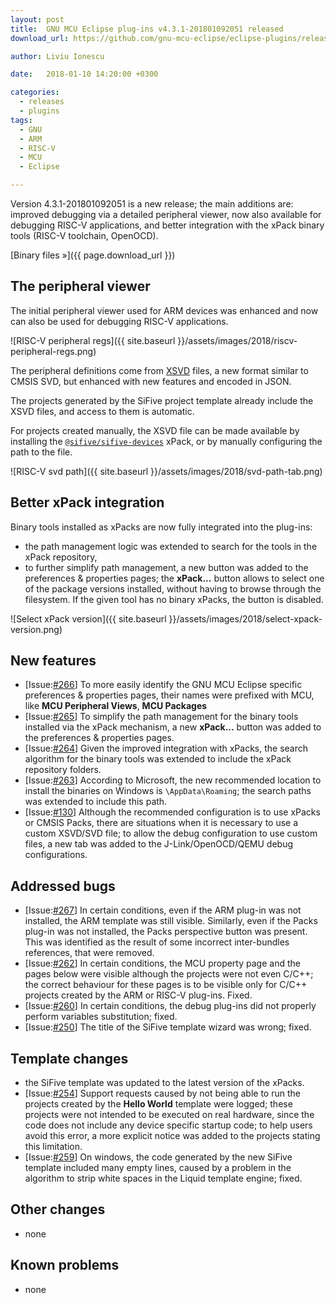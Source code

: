 ```yaml
---
layout: post
title:  GNU MCU Eclipse plug-ins v4.3.1-201801092051 released
download_url: https://github.com/gnu-mcu-eclipse/eclipse-plugins/releases/tag/v4.3.1-201801092051/

author: Liviu Ionescu

date:   2018-01-10 14:20:00 +0300

categories:
  - releases
  - plugins
tags:
  - GNU
  - ARM
  - RISC-V
  - MCU
  - Eclipse

---
```


Version 4.3.1-201801092051 is a new release; the main additions are: improved debugging via a detailed peripheral viewer, now also available for debugging RISC-V applications, and better integration with the xPack binary tools (RISC-V toolchain, OpenOCD).

[Binary files »]({{ page.download_url }})

## The peripheral viewer

The initial peripheral viewer used for ARM devices was enhanced and now can also be used for debugging RISC-V applications.

![RISC-V peripheral regs]({{ site.baseurl }}/assets/images/2018/riscv-peripheral-regs.png)

The peripheral definitions come from [XSVD](https://xpack.github.io/xsvd/files/xsvd-json/) files, a new format similar to CMSIS SVD, but enhanced with new features and encoded in JSON.

The projects generated by the SiFive project template already include the XSVD files, and access to them is automatic.

For projects created manually, the XSVD file can be made available by installing the [`@sifive/sifive-devices`](https://www.npmjs.com/package/@sifive/devices) xPack, or by manually configuring the path to the file.

![RISC-V svd path]({{ site.baseurl }}/assets/images/2018/svd-path-tab.png)

## Better xPack integration

Binary tools installed as xPacks are now fully integrated into the plug-ins:

* the path management logic was extended to search for the tools in the xPack repository, 
* to further simplify path management, a new button was added to the preferences & properties pages; the **xPack...** button allows to select one of the package versions installed, without having to browse through the filesystem. If the given tool has no binary xPacks, the button is disabled.

![Select xPack version]({{ site.baseurl }}/assets/images/2018/select-xpack-version.png)

## New features

* [Issue:[#266](https://github.com/gnu-mcu-eclipse/eclipse-plugins/issues/266)] To more easily identify the GNU MCU Eclipse specific preferences & properties pages, their names were prefixed with MCU, like **MCU Peripheral Views**, **MCU Packages**
* [Issue:[#265](https://github.com/gnu-mcu-eclipse/eclipse-plugins/issues/265)] To simplify the path management for the binary tools installed via the xPack mechanism, a new **xPack...** button was added to the preferences & properties pages.
* [Issue:[#264](https://github.com/gnu-mcu-eclipse/eclipse-plugins/issues/264)] Given the improved integration with xPacks, the search algorithm for the binary tools was extended to include the xPack repository folders.
* [Issue:[#263](https://github.com/gnu-mcu-eclipse/eclipse-plugins/issues/263)] According to Microsoft, the new recommended location to install the binaries on Windows is `\AppData\Roaming`; the search paths was extended to include this path.
* [Issue:[#130](https://github.com/gnu-mcu-eclipse/eclipse-plugins/issues/130)] Although the recommended configuration is to use xPacks or CMSIS Packs, there are situations when it is necessary to use a custom XSVD/SVD file; to allow the debug configuration to use custom files, a new tab was added to the J-Link/OpenOCD/QEMU debug configurations.

## Addressed bugs

* [Issue:[#267](https://github.com/gnu-mcu-eclipse/eclipse-plugins/issues/267)] In certain conditions, even if the ARM plug-in was not installed, the ARM template was still visible. Similarly, even if the Packs plug-in was not installed, the Packs perspective button was present. This was identified as the result of some incorrect inter-bundles references, that were removed.
* [Issue:[#262](https://github.com/gnu-mcu-eclipse/eclipse-plugins/issues/262)] In certain conditions, the MCU property page and the pages below were visible although the projects were not even C/C++; the correct behaviour for these pages is to be visible only for C/C++ projects created by the ARM or RISC-V plug-ins. Fixed.
* [Issue:[#260](https://github.com/gnu-mcu-eclipse/eclipse-plugins/issues/260)] In certain conditions, the debug plug-ins did not properly perform variables substitution; fixed.
* [Issue:[#250](https://github.com/gnu-mcu-eclipse/eclipse-plugins/issues/250)] The title of the SiFive template wizard was wrong; fixed.

## Template changes

* the SiFive template was updated to the latest version of the xPacks.
* [Issue:[#254](https://github.com/gnu-mcu-eclipse/eclipse-plugins/issues/254)] Support requests caused by not being able to run the projects created by the **Hello World** template were logged; these projects were not intended to be executed on real hardware, since the code does not include any device specific startup code; to help users avoid this error, a more explicit notice was added to the projects stating this limitation.
* [Issue:[#259](https://github.com/gnu-mcu-eclipse/eclipse-plugins/issues/259)] On windows, the code generated by the new SiFive template included many empty lines, caused by a problem in the algorithm to strip white spaces in the Liquid template engine; fixed.

## Other changes

* none

## Known problems

* none
